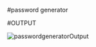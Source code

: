#password generator

#OUTPUT




![passwordgeneratorOutput](https://github.com/user-attachments/assets/3d647f7b-4bb7-4470-8faf-07864cfc22e7)
